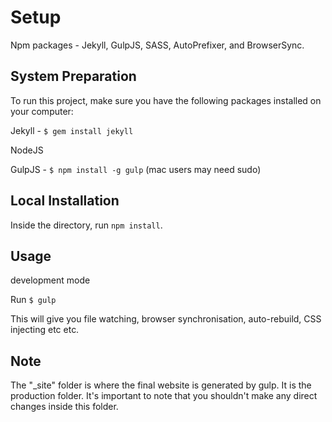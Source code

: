Setup
=============================

Npm packages - Jekyll, GulpJS, SASS, AutoPrefixer, and BrowserSync.


System Preparation
------------------

To run this project, make sure you have the following packages installed on your computer:

Jekyll - `$ gem install jekyll`

NodeJS

GulpJS - `$ npm install -g gulp` (mac users may need sudo)


Local Installation
------------------

Inside the directory, run `npm install`.


Usage
-----

development mode

Run `$ gulp`

This will give you file watching, browser synchronisation, auto-rebuild, CSS injecting etc etc.


Note
----
The "_site" folder is where the final website is generated by gulp. It is the production folder. It's important to note that you shouldn't make any direct changes inside this folder.
